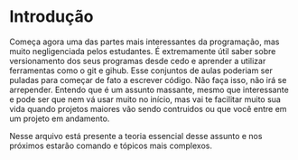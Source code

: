 # Introdução

Começa agora uma das partes mais interessantes da programação, mas muito negligenciada pelos estudantes. É extremamente útil saber sobre versionamento dos seus programas desde cedo e aprender a utilizar ferramentas como o git e gihub. Esse conjuntos de aulas poderiam ser puladas para começar de fato a escrever código. Não faça isso, não irá se arrepender. Entendo que é um assunto massante, mesmo que interessante e pode ser que nem vá usar muito no início, mas vai te facilitar muito sua vida quando projetos maiores vão sendo contruidos ou que você entre em um projeto em andamento. 

Nesse arquivo está presente a teoria essencial desse assunto e nos próximos estarão comando e tópicos mais complexos.


